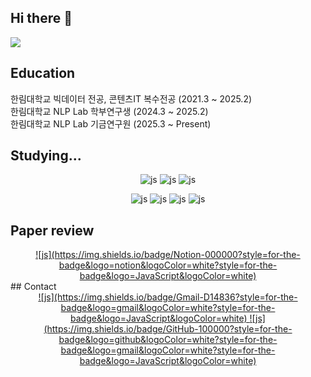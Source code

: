 ## Hi there 👋

<!--
**Kimsuyeon0809/Kimsuyeon0809** is a ✨ _special_ ✨ repository because its `README.md` (this file) appears on your GitHub profile.

Here are some ideas to get you started:

- 🔭 I’m currently working on ...
- 🌱 I’m currently learning ...
- 👯 I’m looking to collaborate on ...
- 🤔 I’m looking for help with ...
- 💬 Ask me about ...
- 📫 How to reach me: ...
- 😄 Pronouns: ...
- ⚡ Fun fact: ...
-->
<img src="https://capsule-render.vercel.app/api?type=waving&color=timeGradient&height=150&section=header" />

## Education 
한림대학교 빅데이터 전공, 콘텐츠IT 복수전공 (2021.3 ~ 2025.2)  <br/>
한림대학교 NLP Lab 학부연구생 (2024.3 ~ 2025.2) <br/>
한림대학교 NLP Lab 기금연구원 (2025.3 ~ Present) <br/>

## Studying...
<div align="center">

![js](https://img.shields.io/badge/Python-3776AB?style=for-the-badge&logo=python&logoColor=white?style=for-the-badge&logo=JavaScript&logoColor=white) 
![js](https://img.shields.io/badge/R-276DC3?style=for-the-badge&logo=r&logoColor=white?style=for-the-badge&logo=JavaScript&logoColor=white)
![js](https://img.shields.io/badge/Java-ED8B00?style=for-the-badge&logo=openjdk&logoColor=white?style=for-the-badge&logo=JavaScript&logoColor=white)

![js](https://img.shields.io/badge/C%23-239120?style=for-the-badge&logo=c-sharp&logoColor=white?style=for-the-badge&logo=JavaScript&logoColor=white)
![js](https://img.shields.io/badge/HTML-239120?style=for-the-badge&logo=html5&logoColor=white?style=for-the-badge&logo=JavaScript&logoColor=white)
![js](https://img.shields.io/badge/JavaScript-F7DF1E?style=for-the-badge&logo=JavaScript&logoColor=white?style=for-the-badge&logo=JavaScript&logoColor=white)
![js](https://img.shields.io/badge/CSS-239120?&style=for-the-badge&logo=css3&logoColor=white?style=for-the-badge&logo=JavaScript&logoColor=white)

</div>

## Paper review
<div align="center">
<a href="https://whip-persimmon-a86.notion.site/paper-review-7d08ed2bd5c849498aa36ccbdcadc02d?pvs=4" target="_blank">
![js](https://img.shields.io/badge/Notion-000000?style=for-the-badge&logo=notion&logoColor=white?style=for-the-badge&logo=JavaScript&logoColor=white)
</div>
</a>
## Contact
<div align="center">
<a href="mailto:suyean4504@gmail.com" target="_blank">
![js](https://img.shields.io/badge/Gmail-D14836?style=for-the-badge&logo=gmail&logoColor=white?style=for-the-badge&logo=JavaScript&logoColor=white)
</a>
<a href="https://github.com/Kimsuyeon0809" target="_blank">
![js](https://img.shields.io/badge/GitHub-100000?style=for-the-badge&logo=github&logoColor=white?style=for-the-badge&logo=gmail&logoColor=white?style=for-the-badge&logo=JavaScript&logoColor=white)
</a>
</div>


